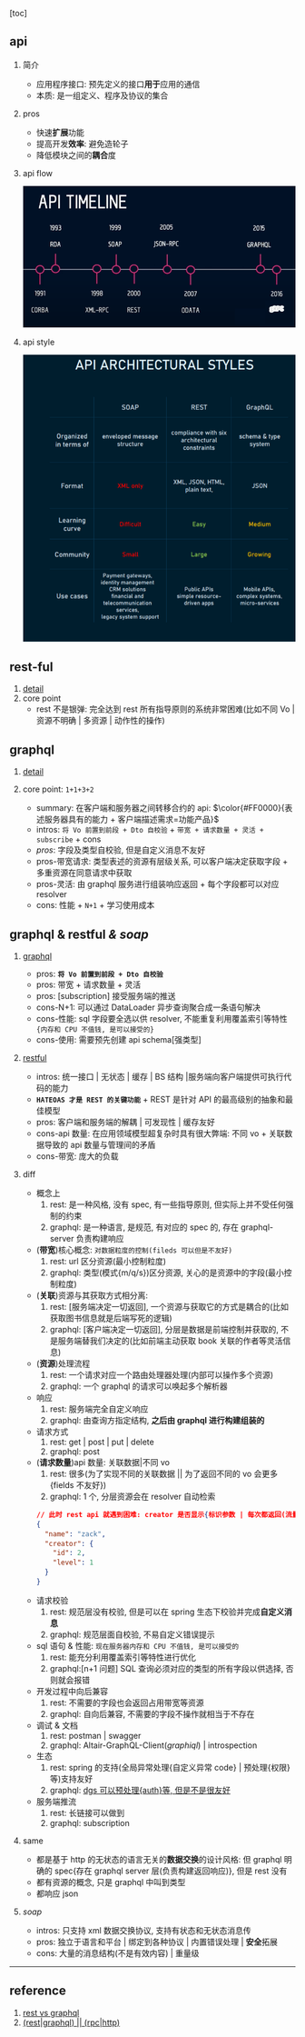 [toc]

## api

1. 简介

   - 应用程序接口: 预先定义的接口**用于**应用的通信
   - 本质: 是一组定义、程序及协议的集合

2. pros

   - 快速**扩展**功能
   - 提高开发**效率**: 避免造轮子
   - 降低模块之间的**耦合**度

3. api flow

   ![avatar](/static/image/common/api/api-flow.png)

4. api style

   ![avatar](/static/image/common/api/api-style.png)

## rest-ful

1. [detail](./01.restful.md)
2. core point
   - rest 不是银弹: 完全达到 rest 所有指导原则的系统非常困难(比如不同 Vo | 资源不明确 | 多资源 | 动作性的操作)

## graphql

1. [detail](./02.graphql.md)
2. core point: `1+1+3+2`

   - summary: 在客户端和服务器之间转移合约的 api: $\color{#FF0000}{表述服务器具有的能力 + 客户端描述需求=功能产品}$
   - intros: `将 Vo 前置到前段 + Dto 自校验` + `带宽 + 请求数量 + 灵活 + subscribe` + cons
   - _pros_: 字段及类型自校验, 但是自定义消息不友好
   - pros-带宽请求: 类型表述的资源有层级关系, 可以客户端决定获取字段 + 多重资源在同意请求中获取
   - pros-灵活: 由 graphql 服务进行组装响应返回 + 每个字段都可以对应 resolver
   - cons: 性能 + `N+1` + 学习使用成本

## graphql & restful _& soap_

1. [graphql](#graphql)

   - pros: **`将 Vo 前置到前段 + Dto 自校验`**
   - pros: 带宽 + 请求数量 + 灵活
   - pros: [subscription] 接受服务端的推送
   - cons-N+1: 可以通过 DataLoader 异步查询聚合成一条语句解决
   - cons-性能: sql 字段要全选以供 resolver, 不能重复利用覆盖索引等特性`{内存和 CPU 不值钱, 是可以接受的}`
   - cons-使用: 需要预先创建 api schema[强类型]

2. [restful](#rest-ful)

   - intros: 统一接口 | 无状态 | 缓存 | BS 结构 |服务端向客户端提供可执行代码的能力
   - **`HATEOAS 才是 REST 的关键功能`** + REST 是针对 API 的最高级别的抽象和最佳模型
   - pros: 客户端和服务端的解耦 | 可发现性 | 缓存友好
   - cons-api 数量: 在应用领域模型超复杂时具有很大弊端: 不同 vo + 关联数据导致的 api 数量与管理间的矛盾
   - cons-带宽: 庞大的负载

3. diff

   - 概念上
     1. rest: 是一种风格, 没有 spec, 有一些指导原则, 但实际上并不受任何强制的约束
     2. graphql: 是一种语言, 是规范, 有对应的 spec 的, 存在 graphql-server 负责构建响应
   - (**带宽**)核心概念: `对数据粒度的控制(fileds 可以但是不友好)`
     1. rest: url 区分资源(最小控制粒度)
     2. graphql: 类型(模式{m/q/s})区分资源, 关心的是资源中的字段(最小控制粒度)
   - (**关联**)资源与其获取方式相分离:
     1. rest: [服务端决定一切返回], 一个资源与获取它的方式是耦合的(比如获取图书信息就是后端写死的逻辑)
     2. graphql: [客户端决定一切返回], 分层是数据是前端控制并获取的, 不是服务端替我们决定的(比如前端主动获取 book 关联的作者等灵活信息)
   - (**资源**)处理流程
     1. rest: 一个请求对应一个路由处理器处理(内部可以操作多个资源)
     2. graphql: 一个 graphql 的请求可以唤起多个解析器
   - 响应
     1. rest: 服务端完全自定义响应
     2. graphql: 由查询方指定结构, **之后由 graphql 进行构建组装的**
   - 请求方式
     1. rest: get | post | put | delete
     2. graphql: post
   - (**请求数量**)api 数量: 关联数据|不同 vo
     1. rest: 很多(为了实现不同的关联数据 || 为了返回不同的 vo 会更多{fields 不友好})
     2. graphql: 1 个, 分层资源会在 resolver 自动检索
     ```json
     // 此时 rest api 就遇到困难: creator 是否显示{标识参数 | 每次都返回(流量) | 通过新api返回 creator(项目维护)}
     {
       "name": "zack",
       "creator": {
         "id": 2,
         "level": 1
       }
     }
     ```
   - 请求校验
     1. rest: 规范层没有校验, 但是可以在 spring 生态下校验并完成**自定义消息**
     2. graphql: 规范层面自校验, 不易自定义错误提示
   - sql 语句 & 性能: `现在服务器内存和 CPU 不值钱, 是可以接受的`
     1. rest: 能充分利用覆盖索引等特性进行优化
     2. graphql:[n+1 问题] SQL 查询必须对应的类型的所有字段以供选择, 否则就会报错
   - 开发过程中向后兼容
     1. rest: 不需要的字段也会返回占用带宽等资源
     2. graphql: 自向后兼容, 不需要的字段不操作就相当于不存在
   - 调试 & 文档
     1. rest: postman | swagger
     2. graphql: Altair-GraphQL-Client(_graphiql_) | introspection
   - 生态
     1. rest: spring 的支持(全局异常处理{自定义异常 code} | 预处理{权限}等)支持友好
     2. graphql: [dgs 可以预处理{auth}等, 但是不是很友好](https://graphql.cn/learn/authorization/)
   - 服务端推流
     1. rest: 长链接可以做到
     2. graphql: subscription

4. same

   - 都是基于 http 的无状态的语言无关的**数据交换**的设计风格: 但 graphql 明确的 spec{存在 graphql server 层(负责构建返回响应)}, 但是 rest 没有
   - 都有资源的概念, 只是 graphql 中叫到类型
   - 都响应 json

5. _soap_
   - intros: 只支持 xml 数据交换协议, 支持有状态和无状态消息传
   - pros: 独立于语言和平台 | 绑定到各种协议 | 内置错误处理 | **安全**拓展
   - cons: 大量的消息结构(不是有效内容) | 重量级

---

## reference

1. [rest vs graphql](https://www.cnblogs.com/chenwenhao/articles/12687763.html)
2. [(rest|graphql) || (rpc|http)](https://mp.weixin.qq.com/s/d3DNfcyBjb8ayKq5AcvePQ)
